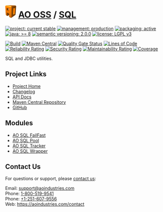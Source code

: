 # [<img src="ao-logo.png" alt="AO Logo" width="35" height="40">](https://github.com/ao-apps) [AO OSS](https://github.com/ao-apps/ao-oss) / [SQL](https://github.com/ao-apps/ao-sql)

[![project: current stable](https://oss.aoapps.com/ao-badges/project-current-stable.svg)](https://aoindustries.com/life-cycle#project-current-stable)
[![management: production](https://oss.aoapps.com/ao-badges/management-production.svg)](https://aoindustries.com/life-cycle#management-production)
[![packaging: active](https://oss.aoapps.com/ao-badges/packaging-active.svg)](https://aoindustries.com/life-cycle#packaging-active)  
[![java: &gt;= 8](https://oss.aoapps.com/ao-badges/java-8.svg)](https://docs.oracle.com/javase/8/)
[![semantic versioning: 2.0.0](https://oss.aoapps.com/ao-badges/semver-2.0.0.svg)](http://semver.org/spec/v2.0.0.html)
[![license: LGPL v3](https://oss.aoapps.com/ao-badges/license-lgpl-3.0.svg)](https://www.gnu.org/licenses/lgpl-3.0)

[![Build](https://github.com/ao-apps/ao-sql/workflows/Build/badge.svg?branch=master)](https://github.com/ao-apps/ao-sql/actions?query=workflow%3ABuild)
[![Maven Central](https://maven-badges.herokuapp.com/maven-central/com.aoapps/ao-sql/badge.svg)](https://maven-badges.herokuapp.com/maven-central/com.aoapps/ao-sql)
[![Quality Gate Status](https://sonarcloud.io/api/project_badges/measure?branch=master&project=com.aoapps%3Aao-sql&metric=alert_status)](https://sonarcloud.io/dashboard?branch=master&id=com.aoapps%3Aao-sql)
[![Lines of Code](https://sonarcloud.io/api/project_badges/measure?branch=master&project=com.aoapps%3Aao-sql&metric=ncloc)](https://sonarcloud.io/component_measures?branch=master&id=com.aoapps%3Aao-sql&metric=ncloc)  
[![Reliability Rating](https://sonarcloud.io/api/project_badges/measure?branch=master&project=com.aoapps%3Aao-sql&metric=reliability_rating)](https://sonarcloud.io/component_measures?branch=master&id=com.aoapps%3Aao-sql&metric=Reliability)
[![Security Rating](https://sonarcloud.io/api/project_badges/measure?branch=master&project=com.aoapps%3Aao-sql&metric=security_rating)](https://sonarcloud.io/component_measures?branch=master&id=com.aoapps%3Aao-sql&metric=Security)
[![Maintainability Rating](https://sonarcloud.io/api/project_badges/measure?branch=master&project=com.aoapps%3Aao-sql&metric=sqale_rating)](https://sonarcloud.io/component_measures?branch=master&id=com.aoapps%3Aao-sql&metric=Maintainability)
[![Coverage](https://sonarcloud.io/api/project_badges/measure?branch=master&project=com.aoapps%3Aao-sql&metric=coverage)](https://sonarcloud.io/component_measures?branch=master&id=com.aoapps%3Aao-sql&metric=Coverage)

SQL and JDBC utilities.

## Project Links
* [Project Home](https://oss.aoapps.com/sql/)
* [Changelog](https://oss.aoapps.com/sql/changelog)
* [API Docs](https://oss.aoapps.com/sql/apidocs/)
* [Maven Central Repository](https://central.sonatype.com/artifact/com.aoapps/ao-sql)
* [GitHub](https://github.com/ao-apps/ao-sql)

## Modules
* [AO SQL FailFast](https://github.com/ao-apps/ao-sql-failfast)
* [AO SQL Pool](https://github.com/ao-apps/ao-sql-pool)
* [AO SQL Tracker](https://github.com/ao-apps/ao-sql-tracker)
* [AO SQL Wrapper](https://github.com/ao-apps/ao-sql-wrapper)

## Contact Us
For questions or support, please [contact us](https://aoindustries.com/contact):

Email: [support@aoindustries.com](mailto:support@aoindustries.com)  
Phone: [1-800-519-9541](tel:1-800-519-9541)  
Phone: [+1-251-607-9556](tel:+1-251-607-9556)  
Web: https://aoindustries.com/contact
